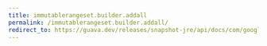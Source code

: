 ```yaml
---
title: immutablerangeset.builder.addall
permalink: /immutablerangeset.builder.addall/
redirect_to: https://guava.dev/releases/snapshot-jre/api/docs/com/google/common/collect/ImmutableRangeSet.Builder.html#addAll-java.lang.Iterable-
---
```

